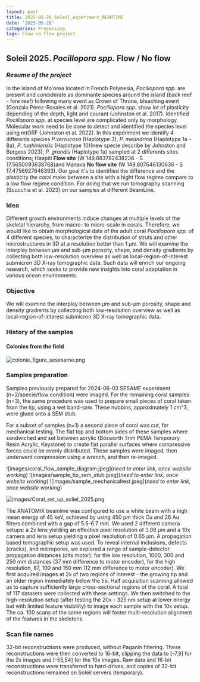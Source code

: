 ```yaml
---
layout: post
title: 2025-05-28_Soleil_experiment_BEAMTIME
date: '2025-05-28'
categories: Processing
tags: Flow no flow project
---
```

## Soleil 2025. *Pocillopora spp.* Flow / No flow   

### ***Resume of the project***

In the island of Mo'orea located in French Polynesia, *Pocillopora spp.* are present and conciderate as dominante species around the island (back reef - fore reef) following many event as Crown of Throne, bleaching event (Gonzalo Pérez-Rosales et al. 2021). *Pocillopora spp.* show lot of plasticity depending of the depth, light and courant (Johnston et al. 2017). Identified *Pocillopora spp.* at species level are complicated only by morphology. Molecular work need to be done to detect and identified the species level using mtORF (Johnston et al. 2022). In this experiment we identify 4 differents species *P.verrucosa* (Haplotype 3), *P. meandrina* (Haplotype 1a - 8a), *P. tuahiniensis* (Haplotype 10)(new specie describe by Johnston and Burgess 2023), *P. grandis* (Haplotype 1a) sampled at 2 differents sites conditions; Haapiti **Flow site** (W 149.883782438236 - S 17.5650093638768)and Manava **No flow site** (W 149.807646130636 - S 17.4756927846393). 
Our goal it's to identified the difference and the plasticity the coral make between a site with a hight flow regime compare to a low flow regime condition. For doing that we run tomography scanning (Scucchia et al. 2023) on our samples at different BeamLine.     

### Idea   
Different growth environments induce changes at multiple levels of the skeletal hierarchy, from macro- to micro-scale in corals. Therefore, we would like to obtain morphological data of the adult coral *Pocillopora spp.* of 4 different species, to characterize the distribution of struts and other microstructures in 3D at a resolution better than 1 µm. We will examine the interplay between µm and sub-µm porosity, shape, and density gradients by collecting both low-resolution overview as well as local-region-of-interest submicron 3D X-ray tomographic data. Such data will enrich our ongoing research, which seeks to provide new insights into coral adaptation in various ocean environments.


### Objective
We will examine the interplay between µm and sub-µm porosity, shape and density gradients by collecting both low-resolution overview as well as local-region-of-interest submicron 3D X-ray tomographic data.


### History of the samples    
#### Colonies from the field   
![colonie_figure_sesesame.png](https://pierrickharnay.github.io/PierrickHarnay_Notebook/images/colonie_figure_sesesame.png) 

### **Samples preparation**
Samples previously prepared for 2024-06-03 SESAME experiment (n=2/specie/flow condition) were imaged. For the remaining coral samples (n=3), the same procedure was used to prepare small pieces of coral taken from the tip, using a wet band-saw. These nubbins, approximately 1 cm^3, were glued onto a SEM stub. 

For a subset of samples (n=1) a second piece of coral was cut, for mechanical testing. The flat top and bottom sides of these samples where sandwiched and set between acrylic (Bosworth Trim PEMA Temporary Resin Acrylic, Keystone) to create flat parallel surfaces where compressive forces could be evenly distributed. These samples were imaged, then underwent compression using a wrench, and then re-imaged. 

![images/coral_flow_sample_diagram.jpeg](*need to enter link, once website working*)
![images/sample_tip_sem_stub.jpeg](*need to enter link, once website working*)
![images/sample_mechanicaltest.jpeg](*need to enter link, once website working*)

![images/Coral_set_up_soliel_2025.png](https://github.com/talimass/Talimass_Lab_Notebook_Mass_Lab/blob/d0a6d5125c525d69758046df85e371f7bd6d0c8a/images/Coral%20set%20up_soliel%202025.png)

The ANATOMIX beamline was configured to use a white beam with a high mean energy of 45 keV, achieved by using 450 µm thick Cu and 26 Au filters combined with a gap of 5.5-6.7 mm. We used 2 different camera setups: a 2x lens yielding an effective pixel resolution of 3.08 µm and a 10x camera and lens setup yielding a pixel resolution of 0.65 µm. A propagation based tomographic setup was used. To reveal internal inclusions, defects (cracks), and micropores, we explored a range of sample-detector propagation distances (dlts motor): for the low resolution, 1000, 300 and 250 mm distances (37 mm difference to motor encoder), for the high resolution, 87, 100 and 150 mm (12 mm difference to motor encoder). We first acquired images at 2x of two regions of interest - the growing tip and an older region immediately below the tip. Half acquisition scanning allowed us to capture sufficiently large cross-sectional regions of the coral. A total of 117 datasets were collected with these settings. We then switched to the high-resolution setup (after testing the 20x - 325 nm setup at lower energy but with limited feature visibility) to image each sample with the 10x setup. The ca. 100 scans of the same regions will foster multi-resolution alignment of the features in the skeletons. 

### Scan file names 
32-bit reconstructions were produced, without Paganin filtering. These reconstructions were then converted to 16-bit, clipping the data to [-7,9] for the 2x images and [-55,54] for the 10x images. Raw data and 16-bit reconstructions were transferred to hard-drives, and copies of 32-bit reconstructions remained on Soleil servers (temporary).










